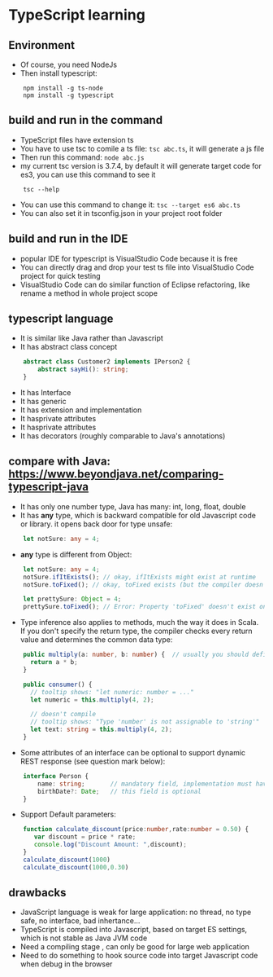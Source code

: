 # TypeScript learning

## Environment

- Of course, you need NodeJs
- Then install typescript:
```shell
    npm install -g ts-node
    npm install -g typescript
```

## build and run in the command

- TypeScript files have extension ts
- You have to use tsc to comile  a ts file: `tsc abc.ts`, it will generate a js file
- Then run this command: `node abc.js`
- my current tsc version is 3.7.4, by default it will generate target code for es3, you can use this command to see it
```shell
	tsc --help
```
- You can use this command to change it: `tsc --target es6 abc.ts`
- You can also set it in tsconfig.json in your project root folder

## build and run in the IDE

- popular IDE for typescript is VisualStudio Code because it is free
- You can directly drag and drop your test ts file into VisualStudio Code project for quick testing
- VisualStudio Code can do similar function of Eclipse refactoring, like rename a method in whole project scope

## typescript language 
- It is similar like Java rather than Javascript
- It has abstract class concept
```typescript
	abstract class Customer2 implements IPerson2 {   
		abstract sayHi(): string;
	}
```
- It has Interface
- It has generic
- It has extension and implementation
- It hasprivate attributes
- It hasprivate attributes
- It has decorators (roughly comparable to Java's annotations)

## compare with Java:  https://www.beyondjava.net/comparing-typescript-java
+ It has only one number type, Java has many: int, long, float, double
+ It has **any** type, which is backward compatible for old Javascript code or library. it opens back door for type unsafe:
```typescript
	let notSure: any = 4;
```
+ **any** type is different from Object:
```typescript
	let notSure: any = 4;
	notSure.ifItExists(); // okay, ifItExists might exist at runtime
	notSure.toFixed(); // okay, toFixed exists (but the compiler doesn't check)

	let prettySure: Object = 4;
	prettySure.toFixed(); // Error: Property 'toFixed' doesn't exist on type 'Object'.
```

+ Type inference also applies to methods, much the way it does in Scala. 
If you don't specify the return type, the compiler checks every return value and determines the common data type:
```typescript
	public multiply(a: number, b: number) {  // usually you should define like this public multiply(a: number, b: number): number {
	  return a * b;
	}

	public consumer() {
	  // tooltip shows: "let numeric: number = ..."
	  let numeric = this.multiply(4, 2);

	  // doesn't compile
	  // tooltip shows: "Type 'number' is not assignable to 'string'"
	  let text: string = this.multiply(4, 2);
	}
```
+ Some attributes of an interface can be optional to support dynamic REST response (see question mark below):
```typescript
	interface Person {		
		name: string;       // mandatory field, implementation must have it
		birthDate?: Date;   // this field is optional
	}
```
+ Support Default parameters:
```typescript
	function calculate_discount(price:number,rate:number = 0.50) { 
	   var discount = price * rate; 
	   console.log("Discount Amount: ",discount); 
	} 
	calculate_discount(1000) 
	calculate_discount(1000,0.30)
```


## drawbacks
+ JavaScript language is weak for large application: no thread, no type safe, no interface, bad inhertance...
+ TypeScript is compiled into Javascript, based on target ES settings, which is not stable as Java JVM code
+ Need a compiling stage , can only be good for large web application
+ Need to do something to hook source code into target Javascript code when debug in the browser


